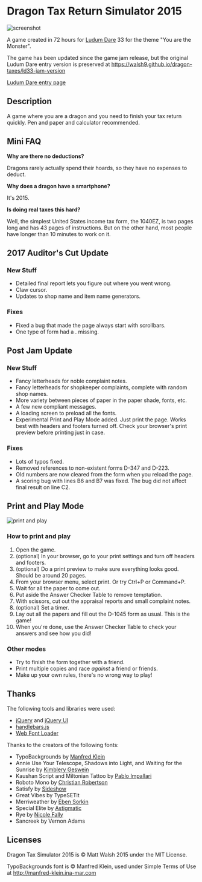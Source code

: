 # Dragon Tax Return Simulator 2015

![screenshot](https://cloud.githubusercontent.com/assets/6074785/9476809/c076b3d8-4b3c-11e5-997c-6ec2412d648c.jpg)

A game created in 72 hours for [Ludum Dare](http://ludumdare.com/) 33 for the theme "You are the Monster".

The game has been updated since the game jam release, but the original Ludum Dare entry version is preserved at https://walsh9.github.io/dragon-taxes/ld33-jam-version

[Ludum Dare entry page](http://ludumdare.com/compo/ludum-dare-33/?action=preview&uid=56320)

## Description

A game where you are a dragon and you need to finish your tax return quickly. Pen and paper and calculator recommended.

## Mini FAQ

**Why are there no deductions?**

Dragons rarely actually spend their hoards, so they have no expenses to deduct.

**Why does a dragon have a smartphone?**

It's 2015.

**Is doing real taxes this hard?**

Well, the simplest United States income tax form, the 1040EZ, is two pages long and has 43 pages of instructions. But on the other hand, most people have longer than 10 minutes to work on it.

## 2017 Auditor's Cut Update

### New Stuff

- Detailed final report lets you figure out where you went wrong.
- Claw cursor.
- Updates to shop name and item name generators.

### Fixes

- Fixed a bug that made the page always start with scrollbars.
- One type of form had a . missing.

## Post Jam Update

### New Stuff
- Fancy letterheads for noble complaint notes.
- Fancy letterheads for shopkeeper complaints, complete with random shop names.
- More variety between pieces of paper in the paper shade, fonts, etc.
- A few new compliant messages.
- A loading screen to preload all the fonts.
- Experimental Print and Play Mode added. Just print the page. Works best with headers and footers turned off. Check your browser's print preview before printing just in case.

### Fixes
- Lots of typos fixed.
- Removed references to non-existent forms D-347 and D-223.
- Old numbers are now cleared from the form when you reload the page.
- A scoring bug with lines B6 and B7 was fixed. The bug did not affect final result on line C2.

## Print and Play Mode

![print and play](https://cloud.githubusercontent.com/assets/6074785/9559413/0b29b692-4dc1-11e5-8e92-00a30b175aee.jpg)

### How to print and play
1. Open the game. 
2. (optional) In your browser, go to your print settings and turn off headers and footers.
3. (optional) Do a print preview to make sure everything looks good. Should be around 20 pages.
4. From your browser menu, select print. Or try Ctrl+P or Command+P.
5. Wait for all the paper to come out.
6. Put aside the Answer Checker Table to remove temptation.
7. With scissors, cut out the appraisal reports and small complaint notes.
8. (optional) Set a timer. 
9. Lay out all the papers and fill out the D-1045 form as usual. This is the game!
10. When you're done, use the Answer Checker Table to check your answers and see how you did!

### Other modes
- Try to finish the form together with a friend.
- Print multiple copies and race *against* a friend or friends.
- Make up your own rules, there's no wrong way to play!

## Thanks

The following tools and libraries were used:

- [jQuery](http://jquery.com) and [jQuery UI](http://jqueryui.com)
- [handlebars.js](http://handlebarsjs.com)
- [Web Font Loader](https://github.com/typekit/webfontloader)

Thanks to the creators of the following fonts:

- TypoBackgrounds by [Manfred Klein](http://manfred-klein.ina-mar.com)
- Annie Use Your Telescope, Shadows into Light, and Waiting for the Sunrise by [Kimblery Geswein](http://www.kimberlygeswein.com)
- Kaushan Script and Miltonian Tattoo by [Pablo Impallari](http://www.impallari.com)
- Roboto Mono by [Christian Robertson](http://betatype.com)
- Satisfy by [Sideshow](http://www.fontbros.com/foundries/sideshow)
- Great Vibes by TypeSETit
- Merriweather by [Eben Sorkin](http://sorkintype.com)
- Special Elite by [Astigmatic](http://www.astigmatic.com)
- Rye by [Nicole Fally](http://www.t-g-d.at)
- Sancreek by Vernon Adams

## Licenses

Dragon Tax Simulator 2015 is © Matt Walsh 2015 under the MIT License.

TypoBackgrounds font is © Manfred Klein, used under Simple Terms of Use at http://manfred-klein.ina-mar.com